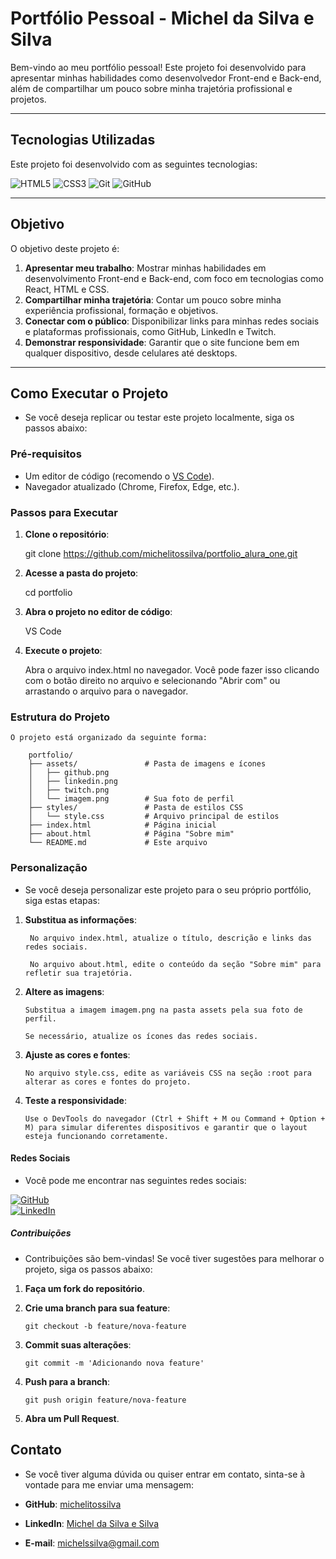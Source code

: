 # Portfólio Pessoal - Michel da Silva e Silva

Bem-vindo ao meu portfólio pessoal! Este projeto foi desenvolvido para apresentar minhas habilidades como desenvolvedor Front-end e Back-end, além de compartilhar um pouco sobre minha trajetória profissional e projetos.

---

## Tecnologias Utilizadas

Este projeto foi desenvolvido com as seguintes tecnologias:

![HTML5](https://img.shields.io/badge/HTML5-E34F26?style=for-the-badge&logo=html5&logoColor=white)
![CSS3](https://img.shields.io/badge/CSS3-1572B6?style=for-the-badge&logo=css3&logoColor=white)
![Git](https://img.shields.io/badge/Git-E34F26?style=for-the-badge&logo=git&logoColor=white)
![GitHub](https://img.shields.io/badge/GitHub-100000?style=for-the-badge&logo=github&logoColor=white)

---

## Objetivo

O objetivo deste projeto é:

1. **Apresentar meu trabalho**: Mostrar minhas habilidades em desenvolvimento Front-end e Back-end, com foco em tecnologias como React, HTML e CSS.
2. **Compartilhar minha trajetória**: Contar um pouco sobre minha experiência profissional, formação e objetivos.
3. **Conectar com o público**: Disponibilizar links para minhas redes sociais e plataformas profissionais, como GitHub, LinkedIn e Twitch.
4. **Demonstrar responsividade**: Garantir que o site funcione bem em qualquer dispositivo, desde celulares até desktops.

---

## Como Executar o Projeto

- Se você deseja replicar ou testar este projeto localmente, siga os passos abaixo:

### Pré-requisitos
- Um editor de código (recomendo o [VS Code](https://code.visualstudio.com/)).
- Navegador atualizado (Chrome, Firefox, Edge, etc.).

### Passos para Executar

1. **Clone o repositório**:
   
   git clone https://github.com/michelitossilva/portfolio_alura_one.git

2. **Acesse a pasta do projeto**:

    cd portfolio

3. **Abra o projeto no editor de código**:

    VS Code

4. **Execute o projeto**:

    Abra o arquivo index.html no navegador. Você pode fazer isso clicando com o botão direito no arquivo e selecionando "Abrir com" ou arrastando o arquivo para o navegador.

### Estrutura do Projeto

    O projeto está organizado da seguinte forma:

        portfolio/
        ├── assets/               # Pasta de imagens e ícones
        │   ├── github.png
        │   ├── linkedin.png
        │   ├── twitch.png
        │   └── imagem.png        # Sua foto de perfil
        ├── styles/               # Pasta de estilos CSS
        │   └── style.css         # Arquivo principal de estilos
        ├── index.html            # Página inicial
        ├── about.html            # Página "Sobre mim"
        └── README.md             # Este arquivo

### Personalização

- Se você deseja personalizar este projeto para o seu próprio portfólio, siga estas etapas:

1. **Substitua as informações**:

        No arquivo index.html, atualize o título, descrição e links das redes sociais.

        No arquivo about.html, edite o conteúdo da seção "Sobre mim" para refletir sua trajetória.

2.  **Altere as imagens**:

        Substitua a imagem imagem.png na pasta assets pela sua foto de perfil.

        Se necessário, atualize os ícones das redes sociais.

3.  **Ajuste as cores e fontes**:

        No arquivo style.css, edite as variáveis CSS na seção :root para alterar as cores e fontes do projeto.

4.  **Teste a responsividade**:

        Use o DevTools do navegador (Ctrl + Shift + M ou Command + Option + M) para simular diferentes dispositivos e garantir que o layout esteja funcionando corretamente.

#### Redes Sociais

- Você pode me encontrar nas seguintes redes sociais:

[![GitHub](https://img.shields.io/badge/GitHub-100000?style=for-the-badge&logo=github&logoColor=white)](https://github.com/michelitossilva)  
[![LinkedIn](https://img.shields.io/badge/LinkedIn-0077B5?style=for-the-badge&logo=linkedin&logoColor=white)](https://www.linkedin.com/in/michel-da-silva-e-silva/)  


##### Contribuições

- Contribuições são bem-vindas! Se você tiver sugestões para melhorar o projeto, siga os passos abaixo:

1.  **Faça um fork do repositório**.

2.  **Crie uma branch para sua feature**:

        git checkout -b feature/nova-feature
    
3.  **Commit suas alterações**:

        git commit -m 'Adicionando nova feature'
    
4.  **Push para a branch**:

        git push origin feature/nova-feature
    
5.  **Abra um Pull Request**.

## Contato

- Se você tiver alguma dúvida ou quiser entrar em contato, sinta-se à vontade para me enviar uma mensagem:

- **GitHub**: [michelitossilva](https://github.com/michelitossilva)
- **LinkedIn**: [Michel da Silva e Silva](https://www.linkedin.com/in/michel-da-silva-e-silva/)
- **E-mail**: michelssilva@gmail.com
